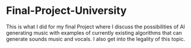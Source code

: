 # Final-Project-University

This is what I did for my final Project where I discuss the possibilities of AI generating music with examples of currently existing algorithms
that can generate sounds music and vocals. I also get into the legality of this topic.
